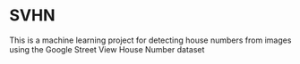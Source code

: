 # SVHN
This is a machine learning project for detecting house numbers from images using the Google Street View House Number dataset

